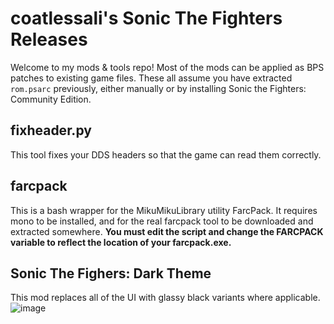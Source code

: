 # coatlessali's Sonic The Fighters Releases
Welcome to my mods & tools repo! Most of the mods can be applied as BPS patches to existing game files. These all assume you have extracted `rom.psarc` previously, either manually or by installing Sonic the Fighters: Community Edition.

## fixheader.py
This tool fixes your DDS headers so that the game can read them correctly.

## farcpack
This is a bash wrapper for the MikuMikuLibrary utility FarcPack. It requires mono to be installed, and for the real farcpack tool to be downloaded and extracted somewhere. **You must edit the script and change the FARCPACK variable to reflect the location of your farcpack.exe.**

## Sonic The Fighers: Dark Theme
This mod replaces all of the UI with glassy black variants where applicable.
![image](https://github.com/user-attachments/assets/9a635195-2564-4ecc-930c-abdfeda0bd60)

